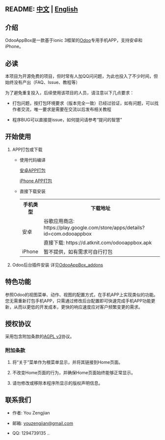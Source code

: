 ## README: [中文](https://github.com/youzengjian/OdooAppBox/blob/master/README.md) | [English](https://github.com/youzengjian/OdooAppBox/blob/master/README-en.md)

## 介绍
OdooAppBox是一款基于ionic 3框架的[Odoo](https://www.odoo.com/)专用手机APP，支持安卓和iPhone。

## 必读
本项目为开源免费的项目，但时常有人加QQ问问题，为此也投入了不少时间，但始终没有产出（FAQ、Issue、教程等）

为了避免重复投入，后续使用该项目的人员，请注意以下几点要求：

* 打包问题，按打包环境要求（版本完全一致）已经过验证，如有问题，可以找作者交流，唯一要求是需要在交流以后发布相关教程

* 程序BUG可以直接提issue，如何提问请参考“提问的智慧”


## 开始使用
1. APP打包或下载
    * 使用代码编译
        
        [安卓APP打包](https://github.com/youzengjian/OdooAppBox/blob/master/BUILD-ANDROID.md)

        [iPhone APP打包](https://github.com/youzengjian/OdooAppBox/blob/master/BUILD-IPHONE.md)
    * 直接下载安装
        <table>
            <tr>
                <th>手机类型</th>
                <th>下载地址</th>
            </tr>
            <tr>
                <td rowspan="2">安卓</td>
                <td>谷歌应用商店: https://play.google.com/store/apps/details?id=com.odooappbox</td>
            </tr>
            <tr>
                <td>直接下载: https://d.atknit.com/odooappbox.apk</td>
            </tr>
            <tr>
                <td rowspan="2">iPhone</td>
                <td>暂不提供，如有需求可自行打包</td>
            </tr>
        </table>

2. Odoo后台插件安装
    详见[OdooAppBox_addons](https://github.com/youzengjian/OdooAppBox_addons)

## 特色功能
参照Odoo的视图菜单、动作、视图的配置方式，在手机APP上实现类似的功能。您无需重新打包手机APP，只需通过修改后台配置即可快速完成手机APP功能更新，从而以更低的开发成本，更快的响应速度应对客户频繁变更的需求。

## 授权协议
采用包含附加条款的[AGPL v3](https://www.gnu.org/licenses/agpl-3.0.html)协议。

### 附加条款
1. 将“关于”菜单作为根菜单显示，并将其链接到Home页面。

2. 不改变Home页面的行为，并确保Home页面始终能够正常显示。

3. 请勿修改或移除本程序所显示的版权声明信息。

## 联系我们
* 作者: You Zengjian

* 邮箱: youzengjian@gmail.com

* QQ: 1294739135
..